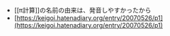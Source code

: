 - [[π計算]]の名前の由来は、発音しやすかったから
- [https://keigoi.hatenadiary.org/entry/20070526/p1](https://keigoi.hatenadiary.org/entry/20070526/p1)
